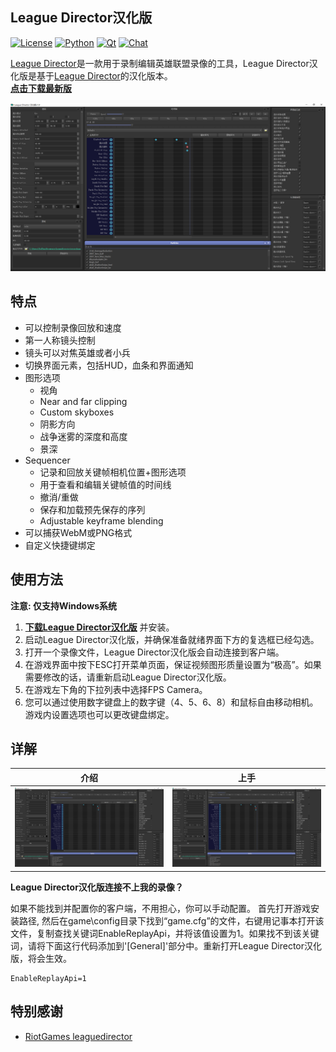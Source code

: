 ## League Director汉化版
[![License](https://img.shields.io/badge/license-Apache%202-blue.svg)](https://github.com/riotgames/leaguedirector/blob/master/LICENSE)
[![Python](https://img.shields.io/badge/python-3.7-brightgreen.svg)](https://www.python.org/downloads/release/python-372/)
[![Qt](https://img.shields.io/badge/pyside2-5.12.0-brightgreen.svg)](https://www.qt.io/qt-for-python)
[![Chat](https://img.shields.io/badge/chat-on%20QQ-brightgreen.svg)]()

[League Director](https://github.com/RiotGames/leaguedirector)是一款用于录制编辑英雄联盟录像的工具，League Director汉化版是基于[League Director](https://github.com/RiotGames/leaguedirector)的汉化版本。  
**[点击下载最新版](https://github.com/J1uT0ng/leaguedirector/releases/latest)**

![Screenshot](resources/screenshot.png)

## 特点

* 可以控制录像回放和速度
* 第一人称镜头控制
* 镜头可以对焦英雄或者小兵
* 切换界面元素，包括HUD，血条和界面通知
* 图形选项
  - 视角
  - Near and far clipping
  - Custom skyboxes
  - 阴影方向
  - 战争迷雾的深度和高度
  - 景深
* Sequencer
  - 记录和回放关键帧相机位置+图形选项
  - 用于查看和编辑关键帧值的时间线
  - 撤消/重做
  - 保存和加载预先保存的序列
  - Adjustable keyframe blending
* 可以捕获WebM或PNG格式
* 自定义快捷键绑定

## 使用方法

**注意: 仅支持Windows系统**

1. **[下载League Director汉化版](https://github.com/J1uT0ng/leaguedirector/releases/latest)** 并安装。
2. 启动League Director汉化版，并确保准备就绪界面下方的复选框已经勾选。
3. 打开一个录像文件，League Director汉化版会自动连接到客户端。
4. 在游戏界面中按下ESC打开菜单页面，保证视频图形质量设置为“极高”。如果需要修改的话，请重新启动League Director汉化版。
5. 在游戏左下角的下拉列表中选择FPS Camera。
6. 您可以通过使用数字键盘上的数字键（4、5、6、8）和鼠标自由移动相机。 游戏内设置选项也可以更改键盘绑定。

## 详解
介绍 | 上手
------------ | -------------
[![介绍](resources/screenshot.png)](B站链接 "League Director汉化版介绍")|[![上手](resources/screenshot.png)](B站链接 "League Director 汉化版使用教程")

**League Director汉化版连接不上我的录像？**

如果不能找到并配置你的客户端，不用担心，你可以手动配置。 首先打开游戏安装路径, 然后在game\config目录下找到“game.cfg”的文件，右键用记事本打开该文件，复制查找关键词EnableReplayApi，并将该值设置为1。如果找不到该关键词，请将下面这行代码添加到'[General]'部分中。重新打开League Director汉化版，将会生效。
```
EnableReplayApi=1
```

## 特别感谢
 * [RiotGames leaguedirector](https://github.com/RiotGames/leaguedirector)
